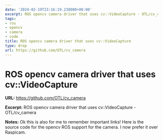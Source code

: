 ```yaml
---
date: '2024-02-19T23:16:19.238000+00:00'
excerpt: ROS opencv camera driver that uses cv::VideoCapture - OTL/cv_camera
tags:
- ros
- opencv
- camera
- code
title: ROS opencv camera driver that uses cv::VideoCapture
type: drop
url: https://github.com/OTL/cv_camera
---
```


# ROS opencv camera driver that uses cv::VideoCapture

**URL:** https://github.com/OTL/cv_camera

**Excerpt:** ROS opencv camera driver that uses cv::VideoCapture - OTL/cv_camera

**Notes:**
Ok this is also for me to remember important links! Here is the source code for the opencv ROS support for the camera. I now prefer it over Raspicam.

